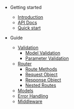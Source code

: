 * Getting started
	* [Introduction](/)
	* <a href="https://patrickhollweck.github.io/SRocket/apidoc/index.html">API Docs</a>
	* [Quick start](quickstart.md)

* Guide

	* [Validation](validation.md)
		* [Model Validation](model-validation.md)
		* [Parameter Validation](parameter-validation.md)
	* [Router](router.md)
		* [Route Methods](route-methods.md)
		* [Request Object](request.md)
		* [Response Object](response.md)
		* [Nested Routes](nested-routes.md)
	* [Models](models.md)
	* [Error Handling](error-handling.md)
	* [Middleware](middleware.md)
